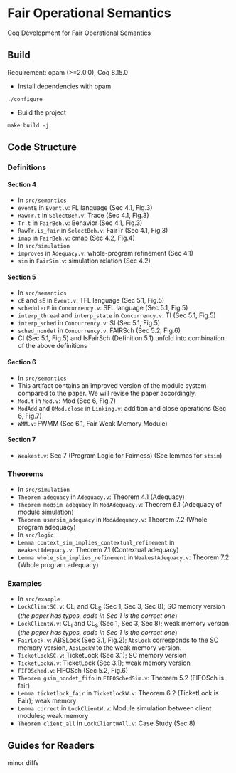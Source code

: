 # Fair Operational Semantics
Coq Development for Fair Operational Semantics

## Build
Requirement: opam (>=2.0.0), Coq 8.15.0
- Install dependencies with opam
```
./configure
```
- Build the project
```
make build -j
```

## Code Structure
### Definitions
#### Section 4
- In `src/semantics`
- `eventE` in `Event.v`: FL language (Sec 4.1, Fig.3)
- `RawTr.t` in `SelectBeh.v`: Trace (Sec 4.1, Fig.3)
- `Tr.t` in `FairBeh.v`: Behavior (Sec 4.1, Fig.3)
- `RawTr.is_fair` in `SelectBeh.v`: FairTr (Sec 4.1, Fig.3)
- `imap` in `FairBeh.v`: cmap (Sec 4.2, Fig.4)
- In `src/simulation`
- `improves` in `Adequacy.v`: whole-program refinement (Sec 4.1)
- `sim` in `FairSim.v`: simulation relation (Sec 4.2)
#### Section 5
- In `src/semantics`
- `cE` and `sE` in `Event.v`: TFL language (Sec 5.1, Fig.5)
- `schedulerE` in `Concurrency.v`: SFL language (Sec 5.1, Fig.5)
- `interp_thread` and `interp_state` in `Concurrency.v`: TI (Sec 5.1, Fig.5)
- `interp_sched` in `Concurrency.v`: SI (Sec 5.1, Fig.5)
- `sched_nondet` in `Concurrency.v`: FAIRSch (Sec 5.2, Fig.6)
- CI (Sec 5.1, Fig.5) and IsFairSch (Definition 5.1) unfold into combination of the above definitions
#### Section 6
- In `src/semantics`
- This artifact contains an improved version of the module system compared to the paper. We will revise the paper accordingly.
- `Mod.t` in `Mod.v`: Mod (Sec 6, Fig.7)
- `ModAdd` and `OMod.close` in `Linking.v`: addition and close operations (Sec 6, Fig.7)
- `WMM.v`: FWMM (Sec 6.1, Fair Weak Memory Module)
#### Section 7
- `Weakest.v`: Sec 7 (Program Logic for Fairness) (See lemmas for `stsim`)

### Theorems
- In `src/simulation`
- `Theorem adequacy` in `Adequacy.v`: Theorem 4.1 (Adequacy)
- `Theorem modsim_adequacy` in `ModAdequacy.v`: Theorem 6.1 (Adequacy of module simulation)
- `Theorem usersim_adequacy` in `ModAdequacy.v`: Theorem 7.2 (Whole program adequacy)
- In `src/logic`
- `Lemma context_sim_implies_contextual_refinement` in `WeakestAdequacy.v`: Theorem 7.1 (Contextual adequacy)
- `Lemma whole_sim_implies_refinement` in `WeakestAdequacy.v`: Theorem 7.2 (Whole program adequacy)

### Examples
- In `src/example`
- `LockClientSC.v`: CL<sub>I</sub> and CL<sub>S</sub> (Sec 1, Sec 3, Sec 8); SC memory version (*the paper has typos, code in Sec 1 is the correct one*)
- `LockClientW.v`: CL<sub>I</sub> and CL<sub>S</sub> (Sec 1, Sec 3, Sec 8); weak memory version (*the paper has typos, code in Sec 1 is the correct one*)
- `FairLock.v`: ABSLock (Sec 3.1, Fig.2); `AbsLock` corresponds to the SC memory version, `AbsLockW` to the weak memory version.
- `TicketLockSC.v`: TicketLock (Sec 3.1); SC memory version
- `TicketLockW.v`: TicketLock (Sec 3.1); weak memory version
- `FIFOSched.v`: FIFOSch (Sec 5.2, Fig.6)
- `Theorem gsim_nondet_fifo` in `FIFOSchedSim.v`: Theorem 5.2 (FIFOSch is fair)
- `Lemma ticketlock_fair` in `TicketlockW.v`: Theorem 6.2 (TicketLock is Fair); weak memory
- `Lemma correct` in `LockClientW.v`: Module simulation between client modules; weak memory
- `Theorem client_all` in `LockClientWAll.v`: Case Study (Sec 8)

## Guides for Readers
minor diffs

